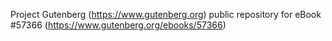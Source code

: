 Project Gutenberg (https://www.gutenberg.org) public repository for
eBook #57366 (https://www.gutenberg.org/ebooks/57366)

